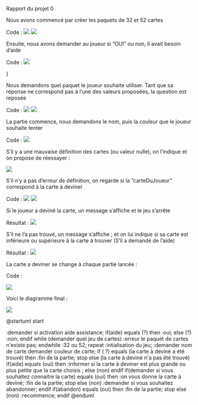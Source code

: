 Rapport du projet 0

Nous avons commencé par créer les paquets de 32 et 52 cartes

Code : ![](img\32cartes.JPG)
       ![](img\52cartes.JPG)

Ensuite, nous avons demander au joueur si “OUI” ou non, il avait besoin d’aide

Code : ![](img\aide.JPG)

}

Nous demandons quel paquet le joueur souhaite utiliser. Tant que sa réponse ne correspond pas à l’une des valeurs proposées, la question est reposée

Code : ![](img\demanderCombien.JPG)
       ![](img\redemanderCombien.JPG)
       


La partie commence, nous demandons le nom, puis la couleur que le joueur souhaite tenter

Code : ![](img\partieCommence.JPG)

S’il y a une mauvaise définition des cartes (ou valeur nulle), on l’indique et on propose de réessayer  :

![](img\mauvaiseDef.JPG)

S’il n’y a pas d’erreur de définition, on regarde si la ”carteDuJoueur” correspond à la carte à deviner

Code : ![](img\bonneCarte.JPG)
![](img\carteProposee.JPG)

Si le joueur a deviné la carte, un message s’affiche et le jeu s’arrête

Résultat :  ![](img\carteTrouvee.JPG)

S’il ne l’a pas trouvé, un message s’affiche ; et on lui indique si sa carte est inférieure ou supérieure à la carte à trouver (S’il a demandé de l’aide) 

Résultat :  ![](img\carteNonTrouvee.JPG)

La carte a deviner se change à chaque partie lancée :

Code : 

![](img\Random.JPG)

Voici le diagramme final :

![](img\diagramme.JPG)

@startuml
start


:demander si activation aide assistance;
if(aide) equals (?) then
:oui;
else (?)
:non;
endif
while (demander quel jeu de cartes)
:erreur le paquet de cartes n'existe pas;
endwhile
:32 ou 52;
repeat :intialisation du jeu;
:demander nom de carte
demander couleur de carte;
if ( ?) equals (la carte à deviné a été trouvé) then
:fin de la partie;
stop
else (la carte à deviné n'a pas été trouvé)
if(aide) equals (oui) then
:informer si la carte à deviner est plus grande ou plus petite que la carte choisis ;
else (non)
endif
if(demander si vous souhaitez connaitre la carte) equals (oui) then
:on vous donne la carte à deviné;
:fin de la partie;
stop
else (non)
:demander si vous souhaitez abandonner;
endif
if(abandon) equals (oui) then
:fin de la partie;
stop
else (non)
:recommence;
endif
@enduml